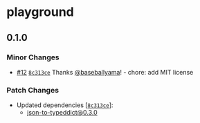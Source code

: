 # playground

## 0.1.0

### Minor Changes

- [#12](https://github.com/baseballyama/json-to-typeddict/pull/12) [`8c313ce`](https://github.com/baseballyama/json-to-typeddict/commit/8c313cea7d429e919e4ea8dc737a32090b27f65d) Thanks [@baseballyama](https://github.com/baseballyama)! - chore: add MIT license

### Patch Changes

- Updated dependencies [[`8c313ce`](https://github.com/baseballyama/json-to-typeddict/commit/8c313cea7d429e919e4ea8dc737a32090b27f65d)]:
  - json-to-typeddict@0.3.0
